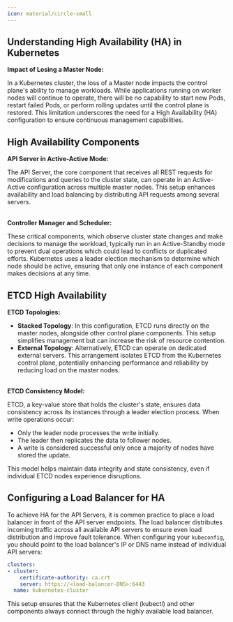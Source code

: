 ```yaml
---
icon: material/circle-small
---
```


## Understanding High Availability (HA) in Kubernetes

**Impact of Losing a Master Node:**

In a Kubernetes cluster, the loss of a Master node impacts the control plane's ability to manage workloads. While applications running on worker nodes will continue to operate, there will be no capability to start new Pods, restart failed Pods, or perform rolling updates until the control plane is restored. This limitation underscores the need for a High Availability (HA) configuration to ensure continuous management capabilities.

## High Availability Components
**API Server in Active-Active Mode:**

The API Server, the core component that receives all REST requests for modifications and queries to the cluster state, can operate in an Active-Active configuration across multiple master nodes. This setup enhances availability and load balancing by distributing API requests among several servers.
<br><br>

**Controller Manager and Scheduler:**

These critical components, which observe cluster state changes and make decisions to manage the workload, typically run in an Active-Standby mode to prevent dual operations which could lead to conflicts or duplicated efforts. Kubernetes uses a leader election mechanism to determine which node should be active, ensuring that only one instance of each component makes decisions at any time.


## ETCD High Availability

**ETCD Topologies:**

- **Stacked Topology**: In this configuration, ETCD runs directly on the master nodes, alongside other control plane components. This setup simplifies management but can increase the risk of resource contention.
- **External Topology**: Alternatively, ETCD can operate on dedicated external servers. This arrangement isolates ETCD from the Kubernetes control plane, potentially enhancing performance and reliability by reducing load on the master nodes.
<br><br>

**ETCD Consistency Model:**

ETCD, a key-value store that holds the cluster's state, ensures data consistency across its instances through a leader election process. When write operations occur:

- Only the leader node processes the write initially.
- The leader then replicates the data to follower nodes.
- A write is considered successful only once a majority of nodes have stored the update.

This model helps maintain data integrity and state consistency, even if individual ETCD nodes experience disruptions.

## Configuring a Load Balancer for HA

To achieve HA for the API Servers, it is common practice to place a load balancer in front of the API server endpoints. The load balancer distributes incoming traffic across all available API servers to ensure even load distribution and improve fault tolerance. When configuring your `kubeconfig`, you should point to the load balancer's IP or DNS name instead of individual API servers:
```yaml
clusters:
- cluster:
    certificate-authority: ca.crt
    server: https://<load-balancer-DNS>:6443
  name: kubernetes-cluster
```
This setup ensures that the Kubernetes client (kubectl) and other components always connect through the highly available load balancer.
